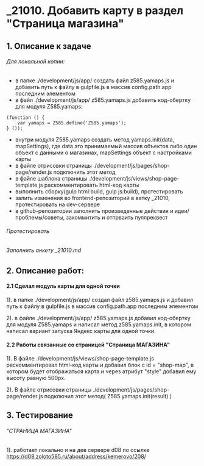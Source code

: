 # _21010. Добавить карту в раздел "Страница магазина"

## 1. Описание к задаче

###### Для локальной копии:

- в папке ./development/js/app/ создать файл z585.yamaps.js  и добавить путь к файлу в gulpfile.js в массив config.path.app последним элементом
 - в файл ./development/js/app/ z585.yamaps.js добавить код-обертку для модуля Z585.yamaps:

```
(function () {
	var yamaps = Z585.define('Z585.yamaps');
} ());
```
 - внутри модуля Z585.yamaps создать метод yamaps.init(data, mapSettings), где data это принимаемый массив объектов либо один объект с данными о магазинах, mapSettings объект с настройками карты
 - в файле отрисовки страницы  ./development/js/pages/shop-page/render.js подключить этот метод
 - в файле шаблона страницы   ./development/js/views/shop-page-template.js раскомментировать html-код карты
 - выполнить сборку(gulp html:build, gulp js:build), протестировать
 - залить изменения во frontend-репозиторий в ветку _21010, протестировать на dev-сервере
 - в github-репозитории заполнить произведенные действия и идеи/проблемы/советы, закоммитить и отпрваить пуллреквест


###### Протестировать

###### Заполнить анкету _21010.md





## 2. Описание работ:

#### 2.1 Сделал модуль карты для одной точки
1). в папке ./development/js/app/ создал файл z585.yamaps.js  и добавил путь к файлу в gulpfile.js в массив config.path.app последним элементом

2). в файле ./development/js/app/ z585.yamaps.js добавил код-обертку для модуля Z585.yamaps и написал метод z585.yamaps.init, в котором написал вариант запуска Яндекс карты для одной точки.



#### 2.2 Работы связанные со страницей "Страница МАГАЗИНА"
1). В файле ./development/js/views/shop-page-template.js раскомментировал html-код карты и добавил блок с id = "shop-map", в котором будет отображаться карта и через атрибут "style" добавил ему высоту равную 500px.

2). В файле отрисовки страницы ./development/js/pages/shop-page/render.js подключил этот метод( Z585.yamaps.init(result) )



## 3. Тестирование
###### "СТРАНИЦА МАГАЗИНА"
1). работает локально и на дев сервере d08 по ссылке https://d08.zoloto585.ru/about/address/kemerovo/208/

